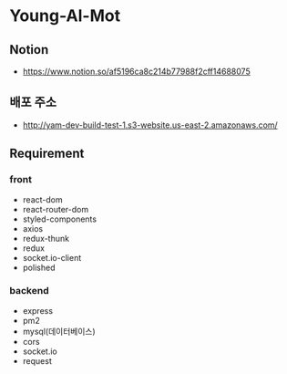 # Young-Al-Mot
 
## Notion
* https://www.notion.so/af5196ca8c214b77988f2cff14688075

## 배포 주소
* http://yam-dev-build-test-1.s3-website.us-east-2.amazonaws.com/

## Requirement
### front
* react-dom
* react-router-dom
* styled-components
* axios
* redux-thunk
* redux
* socket.io-client
* polished
### backend
* express
* pm2
* mysql(데이터베이스)
* cors
* socket.io
* request
